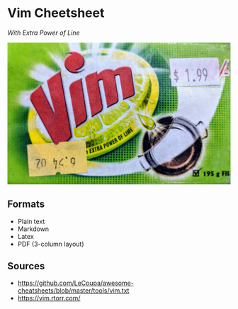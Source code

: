 # Vim Cheetsheet

_With Extra Power of Line_

![Vim](static/vim.jpg)

## Formats
* Plain text
* Markdown
* Latex
* PDF (3-column layout)

## Sources
* https://github.com/LeCoupa/awesome-cheatsheets/blob/master/tools/vim.txt
* https://vim.rtorr.com/